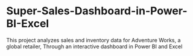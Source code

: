 # Super-Sales-Dashboard-in-Power-BI-Excel
This project analyzes sales and inventory data for Adventure Works, a global retailer,  Through an interactive dashboard in Power BI and Excel
